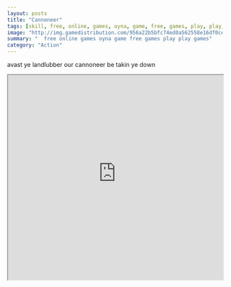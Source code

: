 ```yaml
---
layout: posts
title: "Cannoneer"
tags: [skill, free, online, games, oyna, game, free, games, play, play, games]
image: "http://img.gamedistribution.com/956a22b5bfc74ed0a562558e16df0ce9.jpg"
summary: "  free online games oyna game free games play play games"
category: "Action"
---
```


avast ye landlubber our cannoneer be takin ye down

<iframe width="100%" height="480px;" src="http://flash.gamedistribution.com?game=956a22b5bfc74ed0a562558e16df0ce9"></iframe>